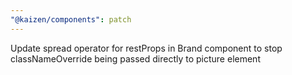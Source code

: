 ```yaml
---
"@kaizen/components": patch
---
```


Update spread operator for restProps in Brand component to stop classNameOverride being passed directly to picture element
